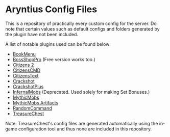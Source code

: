 # Aryntius Config Files
This is a repository of practically every custom config for the server.
Do note that certain values such as default configs and folders generated by the plugin have not been included.

A list of notable plugins used can be found below:
- [BookMenu](https://www.spigotmc.org/resources/bookmenu.41111/)
- [BossShopPro](https://www.spigotmc.org/resources/bossshoppro-the-most-powerful-chest-gui-shop-menu-plugin.25699/) (Free version works too.)
- [Citizens 2](https://ci.citizensnpcs.co/job/Citizens2/)
- [CitizensCMD](https://www.spigotmc.org/resources/citizens-cmd.30224/)
- [CitizensText](https://www.spigotmc.org/resources/citizenstext.40107/)
- [Crackshot](https://dev.bukkit.org/projects/crackshot)
- [CrackshotPlus](https://www.spigotmc.org/resources/%E2%96%91-crackshotplus-%E2%96%91-1-8-x-1-14-x-%E2%96%91.18085/)
- [InfernalMobs](https://www.spigotmc.org/resources/infernal-mobs.2156/) (Deprecated. Used solely for making Set Bonuses.)
- [MythicMobs](https://www.mythicmobs.net/index.php?pages/download/)
- [MythicMobs Artifacts](http://mythicmobs.net/index.php?resources/artifacts.37/)
- [RandomCommand](https://www.spigotmc.org/resources/random-command.12640/)
- [TreasureChest](https://www.spigotmc.org/resources/treasurechest-reloaded.1747/)

Note: TreasureChest's config files are generated automatically using the in-game configuration tool and thus none are included in this repository.